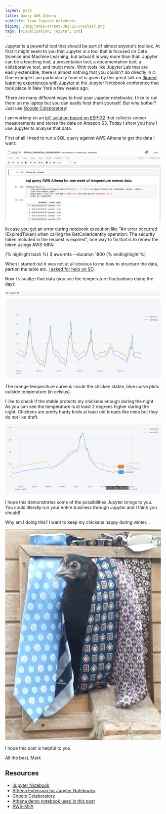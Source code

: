```yaml
---
layout: post
title: Query AWS Athena
subtitle: from Jupyter Notebooks
bigimg: /img/jamie-street-382722-unsplash.png
tags: [visualization, jupyter, iot]
---
```


Jupyter is a powerful tool that should be part of almost anyone's toolbox. At first it might seem to you that Jupyter is a tool that is focused on Data Science and Machine Learning, but actual it is way more than that. Jupyter can be a teaching tool, a presentation tool, a documentation tool, a collaborative tool, and much more. With tools like Jupyter Lab that are easily extensible, there is almost nothing that you couldn't do directly in it. One example I am particularily fond of is given by this great talk on [flipped learning experiences with Jupyter](https://www.youtube.com/watch?v=UpWEUXiPG4k) at the Jupyter Notebook conference that took place in New York a few weeks ago.

There are many different ways to host your Jupyter notebooks. I like to run them on my laptop but you can easily host them yourself. But why bother? Just use [Google Colaboratory](https://colab.research.google.com/notebooks/welcome.ipynb)!

I am working on an [IoT solution based on ESP-32](https://www.mark-fink.de/2018-11-03-esp32-aws-iot-mqtt/) that collects sensor measurements and stores the data on Amazon S3. Today I show you how I use Jupyter to analyse that data.

First of all I need to run a SQL query against AWS Athena to get the data I want:

![Screenshot make menuconfig](/media/jupyter_athena/athena_sql_query.png)

In case you get an error during notebook execution like "An error occurred (ExpiredToken) when calling the GetCallerIdentity operation: The security token included in the request is expired", one way to fix that is to renew the token usings AWS-MFA:

{% highlight bash %}
$ aws-mfa --duration 1800
{% endhighlight %}

When I started out it was not at all obvious to me how to structure the data, partion the table etc. [I asked for help on SO](https://stackoverflow.com/questions/53570456/aws-athena-create-table-and-partition).

Now I visualize that data (you see the temperature fluctuations duing the day):

![Screenshot make menuconfig](/media/jupyter_athena/jupyter_one_week_of_data.png)

The orange temperature curve is inside the chicken stable, blue curve plots outside temperature (in celsius).

I like to check if the stable protects my chickens enough during the night. As you can see the temperature is at least 2 degrees higher during the night. Chickens are pretty hardy birds at least old breads like mine but they do not like draft.

![Screenshot make menuconfig](/media/jupyter_athena/jupyter_zoom_in.png)

I hope this demonstrates some of the possibilities Jupyter brings to you. You could literally run your entire business through Jupyter and I think you should!

Why am I doing this? I want to keep my chickens happy during winter...

![Happy chickens](/media/jupyter_athena/happy_chickens.png)


I hope this post is helpful to you.

All the best, Mark


## Resources

* [Jupyter Notebook](https://github.com/jupyter/notebook)
* [Athena Extension for Jupyter Notebooks](https://github.com/finklabs/jupyter-athena-sql)
* [Google Colaboratory](https://colab.research.google.com/notebooks/welcome.ipynb)
* [Athena demo notebook used in this post](https://github.com/finklabs/jupyter-athena-sql/blob/develop/athena_interactive_visualization.ipynb)
* [AWS-MFA](https://pypi.org/project/aws-mfa/)
